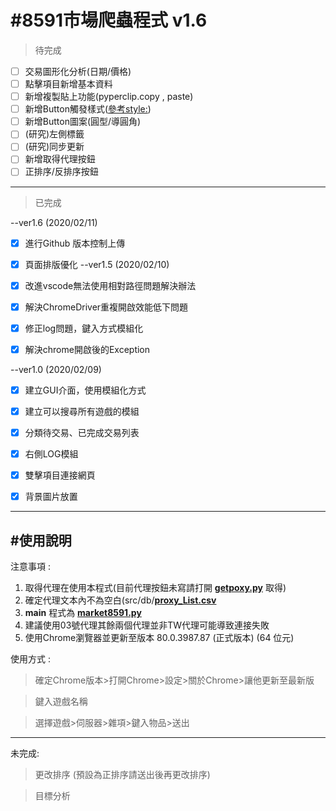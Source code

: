 #8591市場爬蟲程式 v1.6
==
>待完成

- [ ] 交易圖形化分析(日期/價格)
- [ ] 點擊項目新增基本資料
- [ ] 新增複製貼上功能(pyperclip.copy , paste)
- [ ] 新增Button觸發樣式([參考style:](https://www.geeksforgeeks.org/python-add-style-to-tkinter-button/))
- [ ] 新增Button圖案(圓型/導圓角)
- [ ] (研究)左側標籤
- [ ] (研究)同步更新 
- [ ] 新增取得代理按鈕
- [ ] 正排序/反排序按鈕
* * *
>已完成

--ver1.6 (2020/02/11)
- [X] 進行Github 版本控制上傳
- [X] 頁面排版優化
--ver1.5 (2020/02/10)
- [X] 改進vscode無法使用相對路徑問題解決辦法
- [X] 解決ChromeDriver重複開啟效能低下問題
- [x] 修正log問題，鍵入方式模組化
- [X] 解決chrome開啟後的Exception


--ver1.0 (2020/02/09)
- [x] 建立GUI介面，使用模組化方式
- [x] 建立可以搜尋所有遊戲的模組
- [x] 分類待交易、已完成交易列表
- [X] 右側LOG模組
- [X] 雙擊項目連接網頁
- [X] 背景圖片放置


* * *
#使用說明
--
注意事項 :
1. 取得代理在使用本程式(目前代理按鈕未寫請打開 [__getpoxy.py__](getpoxy.py) 取得)
2. 確定代理文本內不為空白(src/db/[__proxy_List.csv__](src/db)
3. __main__ 程式為 [__market8591.py__](market8591.py)
4. 建議使用03號代理其餘兩個代理並非TW代理可能導致連接失敗
5. 使用Chrome瀏覽器並更新至版本 80.0.3987.87 (正式版本) (64 位元)



使用方式 :

>確定Chrome版本>打開Chrome>設定>關於Chrome>讓他更新至最新版

>鍵入遊戲名稱
<!-- ![image](src/image/bg.jpg) -->

>選擇遊戲>伺服器>雜項>鍵入物品>送出

* * *
未完成:

>更改排序 (預設為正排序請送出後再更改排序)

>目標分析


